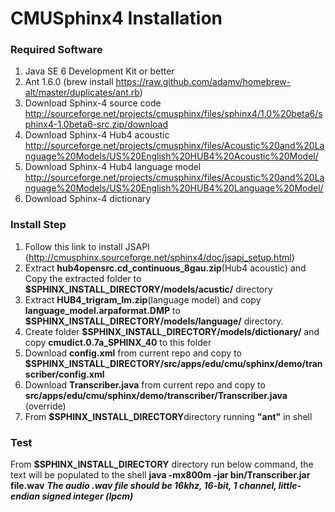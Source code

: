 # CMUSphinx4 Installation
### Required Software
1. Java SE 6 Development Kit or better
2. Ant 1.6.0 (brew install https://raw.github.com/adamv/homebrew-alt/master/duplicates/ant.rb)
3. Download Sphinx-4 source code
  http://sourceforge.net/projects/cmusphinx/files/sphinx4/1.0%20beta6/sphinx4-1.0beta6-src.zip/download
4. Download Sphinx-4 Hub4 acoustic 
  http://sourceforge.net/projects/cmusphinx/files/Acoustic%20and%20Language%20Models/US%20English%20HUB4%20Acoustic%20Model/
5. Download Sphinx-4 Hub4 language model
  http://sourceforge.net/projects/cmusphinx/files/Acoustic%20and%20Language%20Models/US%20English%20HUB4%20Language%20Model/ 
6. Download Sphinx-4 dictionary

### Install Step
1. Follow this link to install JSAPI (http://cmusphinx.sourceforge.net/sphinx4/doc/jsapi_setup.html)
2. Extract **hub4opensrc.cd_continuous_8gau.zip**(Hub4 acoustic) and Copy the extracted folder to **$SPHINX_INSTALL_DIRECTORY/models/acustic/** directory 
3. Extract **HUB4_trigram_lm.zip**(language model) and copy **language_model.arpaformat.DMP** to **$SPHINX_INSTALL_DIRECTORY/models/language/** directory.
4. Create folder **$SPHINX_INSTALL_DIRECTORY/models/dictionary/** and copy **cmudict.0.7a_SPHINX_40** to this folder
5. Download **config.xml** from current repo and copy to **$SPHINX_INSTALL_DIRECTORY/src/apps/edu/cmu/sphinx/demo/transcriber/config.xml**
6. Download **Transcriber.java** from current repo and copy to **src/apps/edu/cmu/sphinx/demo/transcriber/Transcriber.java** (override)
7. From **$SPHINX_INSTALL_DIRECTORY**directory running **"ant"** in shell

### Test
From **$SPHINX_INSTALL_DIRECTORY** directory run below command, the text will be populated to the shell
**java -mx800m -jar bin/Transcriber.jar file.wav**
_**The audio .wav file should be 16khz, 16-bit, 1 channel, little-endian signed integer (lpcm)**_


